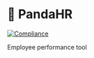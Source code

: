 # 🐼 PandaHR

[![Compliance](https://github.com/inigomarquinez/pandahr/actions/workflows/compliance.yml/badge.svg)](https://github.com/inigomarquinez/pandahr/actions/workflows/compliance.yml)

Employee performance tool
